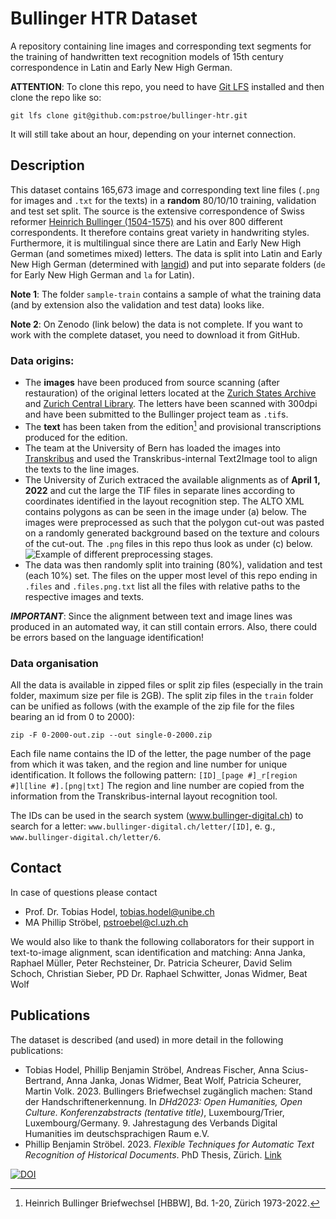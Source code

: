 # Bullinger HTR Dataset
A repository containing line images and corresponding text segments for the training of handwritten text recognition models of 15th century correspondence in Latin and Early New High German.

**ATTENTION**: To clone this repo, you need to have [Git LFS](https://git-lfs.com/) installed and then clone the repo like so:

```git lfs clone git@github.com:pstroe/bullinger-htr.git```

It will still take about an hour, depending on your internet connection.


## Description
This dataset contains 165,673 image and corresponding text line files (```.png``` for images and ```.txt``` for the texts) in a **random** 80/10/10 training, validation and test set split. The source is the extensive correspondence of Swiss reformer [Heinrich Bullinger (1504-1575)](https://hls-dhs-dss.ch/de/articles/010443/2011-04-07/) and his over 800 different correspondents. It therefore contains great variety in handwriting styles. Furthermore, it is multilingual since there are Latin and Early New High German (and sometimes mixed) letters. The data is split into Latin and Early New High German (determined with [langid](https://pypi.org/project/langid/)) and put into separate folders (```de``` for Early New High German and ```la``` for Latin).

**Note 1**: The folder ```sample-train``` contains a sample of what the training data (and by extension also the validation and test data) looks like.

**Note 2**: On Zenodo (link below) the data is not complete. If you want to work with the complete dataset, you need to download it from GitHub.

### Data origins:
- The **images** have been produced from source scanning (after restauration) of the original letters located at the [Zurich States Archive](https://www.zh.ch/de/direktion-der-justiz-und-des-innern/staatsarchiv.html) and [Zurich Central Library](https://www.zb.uzh.ch/de). The letters have been scanned with 300dpi and have been submitted to the Bullinger project team as ```.tif```s.
- The **text** has been taken from the edition[^1] and provisional transcriptions produced for the edition.
- The team at the University of Bern has loaded the images into [Transkribus](https://readcoop.eu/transkribus/?sc=Transkribus) and used the Transkribus-internal Text2Image tool to align the texts to the line images.
- The University of Zurich extraced the available alignments as of **April 1, 2022** and cut the large the TIF files in separate lines according to coordinates identified in the layout recognition step. The ALTO XML contains polygons as can be seen in the image under (a) below. The images were preprocessed as such that the polygon cut-out was pasted on a randomly generated background based on the texture and colours of the cut-out. The ```.png``` files in this repo thus look as under (c) below.
![Example of different preprocessing stages.](img-prep.png)
- The data was then randomly split into training (80%), validation and test (each 10%) set. The files on the upper most level of this repo ending in ```.files``` and ```.files.png.txt``` list all the files with relative paths to the respective images and texts.

***IMPORTANT***: Since the alignment between text and image lines was produced in an automated way, it can still contain errors. Also, there could be errors based on the language identification!

### Data organisation
All the data is available in zipped files or split zip files (especially in the train folder, maximum size per file is 2GB). The split zip files in the ```train``` folder can be unified as follows (with the example of the zip file for the files bearing an id from 0 to 2000):

```
zip -F 0-2000-out.zip --out single-0-2000.zip
```

Each file name contains the ID of the letter, the page number of the page from which it was taken, and the region and line number for unique identification. It follows the following pattern:
```[ID]_[page #]_r[region #]l[line #].[png|txt]```
The region and line number are copied from the information from the Transkribus-internal layout recognition tool.

The IDs can be used in the search system (www.bullinger-digital.ch) to search for a letter: ```www.bullinger-digital.ch/letter/[ID]```, e. g., ```www.bullinger-digital.ch/letter/6```.


## Contact
In case of questions please contact
- Prof. Dr. Tobias Hodel, tobias.hodel@unibe.ch
- MA Phillip Ströbel, pstroebel@cl.uzh.ch

We would also like to thank the following collaborators for their support in text-to-image alignment, scan identification and matching:
Anna Janka, Raphael Müller, Peter Rechsteiner, Dr. Patricia Scheurer, David Selim Schoch, Christian Sieber, PD Dr. Raphael Schwitter, Jonas Widmer, Beat Wolf

## Publications
The dataset is described (and used) in more detail in the following publications:
- Tobias Hodel, Phillip Benjamin Ströbel, Andreas Fischer, Anna Scius-Bertrand, Anna Janka, Jonas Widmer, Beat Wolf, Patricia Scheurer, Martin Volk. 2023. Bullingers Briefwechsel zugänglich machen: Stand der Handschriftenerkennung. In *DHd2023: Open Humanities, Open Culture. Konferenzabstracts (tentative title)*, Luxembourg/Trier, Luxembourg/Germany. 9. Jahrestagung des Verbands Digital Humanities im deutschsprachigen Raum e.V.
- Phillip Benjamin Ströbel. 2023. *Flexible Techniques for Automatic Text Recognition of Historical Documents*. PhD Thesis, Zürich. [Link](https://doi.org/10.5167/uzh-234886)

[![DOI](https://zenodo.org/badge/587775350.svg)](https://zenodo.org/badge/latestdoi/587775350)

[^1]: Heinrich Bullinger Briefwechsel [HBBW], Bd. 1-20, Zürich 1973-2022.

